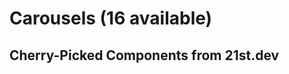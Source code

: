 # Carousels (16 available)

## Cherry-Picked Components from 21st.dev

<!-- Add your selected carousel components here -->


